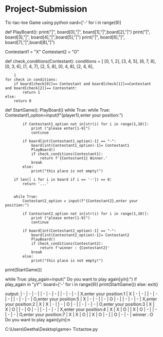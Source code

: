 # Project-Submission
Tic-tac-toe Game using python
oard=['-' for i in range(9)]

def PlayBoard():
    print("|", board[0],"|", board[1],"|",board[2],"|")
    print("|", board[3],"|", board[4],"|",board[5],"|")
    print("|", board[6],"|", board[7],"|",board[8],"|")

Contestant1 = "X"
Contestant2 = "O"
 
def check_conditions(Contestant):
    conditions = [
        [0, 1, 2], [3, 4, 5], [6, 7, 8], [0, 3, 6],
        [1, 4, 7], [2, 5, 8], [0, 4, 8], [2, 4, 6],

        ]
    for check in conditions:
        if board[check[0]]== Contestant and board[check[1]]==Contestant and board[check[2]]== Contestant:
            return 1
    else:
        return 0
     
 
def StartGame():
    PlayBoard()
    while True:
        while True:
            Contestant1_option=input(f"{player1},enter your position:")
            
            if Contestant1_option not in[str(i) for i in range(1,10)]:
                print ("please enter[1-9]")
                continue
            
            if board[int(Contestant1_option)-1] == "-":
                board[int(Contestant1_option)-1]= Contestant1
                PlayBoard()
                if check_conditions(Contestant1):
                    return f'{Contestant1} Winner.'
                break
            else:
                print("this place is not empty!")
                
        if len([ i for i in board if i == '-']) == 0:
            return '...'
                 
                
        while True:
            Contestant2_option = input(f"{Contestant2},enter your position:")

            if Contestant2_option not in[str(i) for i in range(1,10)]:
                print ("please enter[1-9]")
                continue
            
            if board[int(Contestant2_option)-1] == "-":
                board[int(Contestant2_option)-1]= Contestant2
                PlayBoard()
                if check_conditions(Contestant2):
                    return f'winner : {Contestant2}'
                break
            else:
                print("this place is not empty!")
                
print(StartGame())

while  True:
    play_again=input(" Do you want to play again[y/n]:")
    if play_again in "yY":
        board=['-' for i in range(9)]
        print(StartGame())
    else:
        exit()
    
output:
| - | - | - |
| - | - | - |
| - | - | - |
X,enter your position:1
| X | - | - |
| - | - | - |
| - | - | - |
O,enter your position:5
| X | - | - |
| - | O | - |
| - | - | - |
X,enter your position:2
| X | X | - |
| - | O | - |
| - | - | - |
O,enter your position:3
| X | X | O |
| - | O | - |
| - | - | - |
X,enter your position:4
| X | X | O |
| X | O | - |
| - | - | - |
O,enter your position:7
| X | X | O |
| X | O | - |
| O | - | - |
winner : O
 Do you want to play again[y/n]:n

C:\Users\Geetha\Desktop\game>
Tictactoe.py

